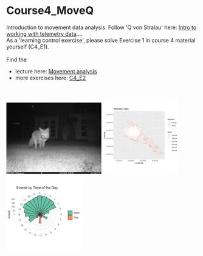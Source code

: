 # Course4_MoveQ
 Introduction to movement data analysis. Follow 'Q von Stralau' here: [Intro to working with telemetry data](https://stephkramer.github.io/Course4_MoveQ.html).... <br>
 As a 'learning control exercise', please solve Exercise 1 in course 4 material yourself (C4_E1).<br> 
<br> 
Find the 
* lecture here: [Movement analysis](https://stephkramer.github.io/L2_1_GIS_Intro_engl_2022_day2_movement.pdf)<br>
* more exercises here: [C4_E2](https://stephkramer.github.io/Course4_MoveQ_Exercise2.html)
 <br>
 


<p float="left">
<img src="fox_Q_20190113_sks.jpg" alt="fox Q, photo by S-KS" width="250"/>
<img src="plots/plot_pointdensity.png" width="200" />
<img src="plots/plot_activity.png" width="200" />
</p>



